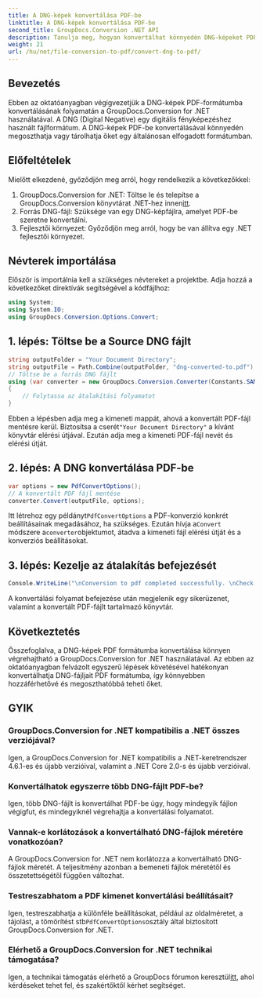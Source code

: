```yaml
---
title: A DNG-képek konvertálása PDF-be
linktitle: A DNG-képek konvertálása PDF-be
second_title: GroupDocs.Conversion .NET API
description: Tanulja meg, hogyan konvertálhat könnyedén DNG-képeket PDF-be a GroupDocs.Conversion for .NET segítségével. Kövesse lépésenkénti útmutatónkat a zökkenőmentes átalakítás érdekében.
weight: 21
url: /hu/net/file-conversion-to-pdf/convert-dng-to-pdf/
---
```

## Bevezetés
Ebben az oktatóanyagban végigvezetjük a DNG-képek PDF-formátumba konvertálásának folyamatán a GroupDocs.Conversion for .NET használatával. A DNG (Digital Negative) egy digitális fényképezéshez használt fájlformátum. A DNG-képek PDF-be konvertálásával könnyedén megoszthatja vagy tárolhatja őket egy általánosan elfogadott formátumban.
## Előfeltételek
Mielőtt elkezdené, győződjön meg arról, hogy rendelkezik a következőkkel:
1.  GroupDocs.Conversion for .NET: Töltse le és telepítse a GroupDocs.Conversion könyvtárat .NET-hez innen[itt](https://releases.groupdocs.com/conversion/net/).
2. Forrás DNG-fájl: Szüksége van egy DNG-képfájlra, amelyet PDF-be szeretne konvertálni.
3. Fejlesztői környezet: Győződjön meg arról, hogy be van állítva egy .NET fejlesztői környezet.

## Névterek importálása
Először is importálnia kell a szükséges névtereket a projektbe. Adja hozzá a következőket direktívák segítségével a kódfájlhoz:
```csharp
using System;
using System.IO;
using GroupDocs.Conversion.Options.Convert;
```
## 1. lépés: Töltse be a Source DNG fájlt
```csharp
string outputFolder = "Your Document Directory";
string outputFile = Path.Combine(outputFolder, "dng-converted-to.pdf");
// Töltse be a forrás DNG fájlt
using (var converter = new GroupDocs.Conversion.Converter(Constants.SAMPLE_DNG))
{
    // Folytassa az átalakítási folyamatot
}
```
 Ebben a lépésben adja meg a kimeneti mappát, ahová a konvertált PDF-fájl mentésre kerül. Biztosítsa a cserét`"Your Document Directory"` a kívánt könyvtár elérési útjával. Ezután adja meg a kimeneti PDF-fájl nevét és elérési útját.
## 2. lépés: A DNG konvertálása PDF-be
```csharp
var options = new PdfConvertOptions();
// A konvertált PDF fájl mentése
converter.Convert(outputFile, options);
```
 Itt létrehoz egy példányt`PdfConvertOptions` a PDF-konverzió konkrét beállításainak megadásához, ha szükséges. Ezután hívja a`Convert` módszere a`converter`objektumot, átadva a kimeneti fájl elérési útját és a konverziós beállításokat.
## 3. lépés: Kezelje az átalakítás befejezését
```csharp
Console.WriteLine("\nConversion to pdf completed successfully. \nCheck output in {0}", outputFolder);
```
A konvertálási folyamat befejezése után megjelenik egy sikerüzenet, valamint a konvertált PDF-fájlt tartalmazó könyvtár.

## Következtetés
Összefoglalva, a DNG-képek PDF formátumba konvertálása könnyen végrehajtható a GroupDocs.Conversion for .NET használatával. Az ebben az oktatóanyagban felvázolt egyszerű lépések követésével hatékonyan konvertálhatja DNG-fájljait PDF formátumba, így könnyebben hozzáférhetővé és megoszthatóbbá teheti őket.
## GYIK
### GroupDocs.Conversion for .NET kompatibilis a .NET összes verziójával?
Igen, a GroupDocs.Conversion for .NET kompatibilis a .NET-keretrendszer 4.6.1-es és újabb verzióival, valamint a .NET Core 2.0-s és újabb verzióival.
### Konvertálhatok egyszerre több DNG-fájlt PDF-be?
Igen, több DNG-fájlt is konvertálhat PDF-be úgy, hogy mindegyik fájlon végigfut, és mindegyiknél végrehajtja a konvertálási folyamatot.
### Vannak-e korlátozások a konvertálható DNG-fájlok méretére vonatkozóan?
A GroupDocs.Conversion for .NET nem korlátozza a konvertálható DNG-fájlok méretét. A teljesítmény azonban a bemeneti fájlok méretétől és összetettségétől függően változhat.
### Testreszabhatom a PDF kimenet konvertálási beállításait?
 Igen, testreszabhatja a különféle beállításokat, például az oldalméretet, a tájolást, a tömörítést stb`PdfConvertOptions`osztály által biztosított GroupDocs.Conversion for .NET.
### Elérhető a GroupDocs.Conversion for .NET technikai támogatása?
 Igen, a technikai támogatás elérhető a GroupDocs fórumon keresztül[itt](https://forum.groupdocs.com/c/conversion/11), ahol kérdéseket tehet fel, és szakértőktől kérhet segítséget.
